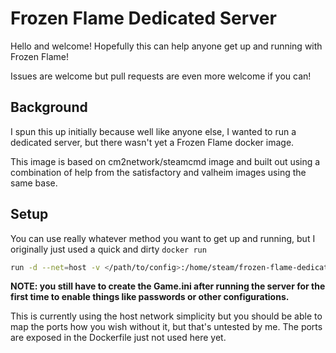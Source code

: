 # Frozen Flame Dedicated Server

Hello and welcome! Hopefully this can help anyone get up and running with Frozen Flame!

Issues are welcome but pull requests are even more welcome if you can!

## Background

I spun this up initially because well like anyone else, I wanted to run a dedicated server, but there wasn't yet a Frozen Flame docker image.

This image is based on cm2network/steamcmd image and built out using a combination of help from the satisfactory and valheim images using the same base.

## Setup

You can use really whatever method you want to get up and running, but I originally just used a quick and dirty `docker run`

```sh
run -d --net=host -v </path/to/config>:/home/steam/frozen-flame-dedicated/FrozenFlame/Saved --name=frozen-flame-dedicated ghcr.io/ragingdave/frozen-flame-docker:main 
```

**NOTE: you still have to create the Game.ini after running the server for the first time to enable things like passwords or other configurations.**


This is currently using the host network simplicity but you should be able to map the ports how you wish without it, but that's untested by me. The ports are exposed in the Dockerfile just not used here yet.
